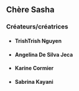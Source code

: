 ## Chère Sasha
### Créateurs/créatrices
* #### TrishTrish Nguyen
* #### Angelina De Silva Jeca
* #### Karine Cormier
* #### Sabrina Kayani

